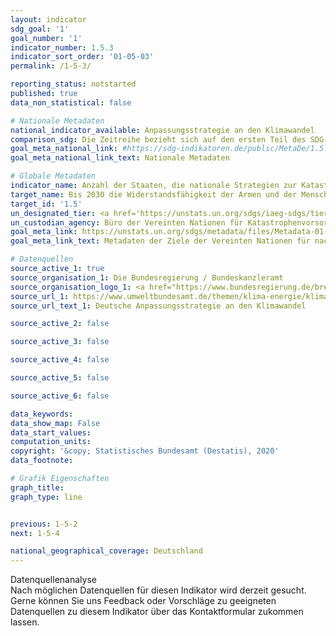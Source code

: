 ```yaml
---
layout: indicator
sdg_goal: '1'
goal_number: '1'
indicator_number: 1.5.3
indicator_sort_order: '01-05-03'
permalink: /1-5-3/

reporting_status: notstarted
published: true
data_non_statistical: false

# Nationale Metadaten
national_indicator_available: Anpassungsstrategie an den Klimawandel
comparison_sdg: Die Zeitreihe bezieht sich auf den ersten Teil des SDG-Indikators bezüglich der Annahme einer relevanten Strategie. Ein detaillierter Vergleich mit den globalen Metadaten ist nicht zweckmäßig, da sie veraltet ist. Im Dezember 2017 wurde eine aktualisierte "Technische Anleitung zur Überwachung und Berichterstattung über Fortschritte bei der Erreichung der globalen Ziele des Sendai-Rahmens für die Reduzierung des Katastrophenrisikos" veröffentlicht, zu der der angegebene SDG-Indikator gehört.
goal_meta_national_link: #https://sdg-indikatoren.de/public/MetaDe/1.5.3.pdf
goal_meta_national_link_text: Nationale Metadaten

# Globale Metadaten
indicator_name: Anzahl der Staaten, die nationale Strategien zur Katastrophenvorsorge im Einklang mit dem Sendai-Rahmenwerk für Katastrophenvorsorge 2015-2030 beschließen und umsetzen
target_name: Bis 2030 die Widerstandsfähigkeit der Armen und der Menschen in prekären Situationen erhöhen und ihre Exposition und Anfälligkeit gegenüber klimabedingten Extremereignissen und anderen wirtschaftlichen, sozialen und ökologischen Schocks und Katastrophen verringern
target_id: '1.5'
un_designated_tier: <a href='https://unstats.un.org/sdgs/iaeg-sdgs/tier-classification/' title='Klicken Sie hier um weitere Informationen zur UN-Tier-Klassifikation zu erhalten.'>Tier II</a>
un_custodian_agency: Büro der Vereinten Nationen für Katastrophenvorsorge (UNDRR)
goal_meta_link: https://unstats.un.org/sdgs/metadata/files/Metadata-01-05-03.pdf
goal_meta_link_text: Metadaten der Ziele der Vereinten Nationen für nachhaltige Entwicklung

# Datenquellen
source_active_1: true
source_organisation_1: Die Bundesregierung / Bundeskanzleramt
source_organisation_logo_1: <a href="https://www.bundesregierung.de/breg-de"><img src="https://g205sdgs.github.io/sdg-indicators/public/OrgImgDe/bundesregierung.png" alt="Logo bundesregierung" style="height:60px; width:148px"/></a>
source_url_1: https://www.umweltbundesamt.de/themen/klima-energie/klimafolgen-anpassung/anpassung-auf-bundesebene/deutsche-anpassungsstrategie#das-handlungsfelder
source_url_text_1: Deutsche Anpassungsstrategie an den Klimawandel

source_active_2: false

source_active_3: false

source_active_4: false

source_active_5: false

source_active_6: false

data_keywords: 
data_show_map: False
data_start_values: 
computation_units: 
copyright: '&copy; Statistisches Bundesamt (Destatis), 2020'
data_footnote: 

# Grafik Eigenschaften
graph_title: 
graph_type: line


previous: 1-5-2
next: 1-5-4

national_geographical_coverage: Deutschland
---
```


<span class="status notstarted"> Datenquellenanalyse </span><br>
Nach möglichen Datenquellen für diesen Indikator wird derzeit gesucht.
Gerne können Sie uns Feedback oder Vorschläge zu geeigneten Datenquellen zu diesem Indikator über das Kontaktformular zukommen lassen.